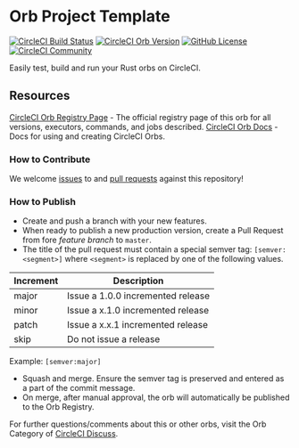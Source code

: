 # Orb Project Template

[![CircleCI Build Status](https://circleci.com/gh/CircleCI-Public/rust-orb.svg?style=shield "CircleCI Build Status")](https://circleci.com/gh/CircleCI-Public/rust-orb) [![CircleCI Orb Version](https://img.shields.io/badge/endpoint.svg?url=https://badges.circleci.io/orb/circleci/rust)](https://circleci.com/orbs/registry/orb/circleci/rust) [![GitHub License](https://img.shields.io/badge/license-MIT-lightgrey.svg)](https://raw.githubusercontent.com/CircleCI-Public/rust-orb/master/LICENSE) [![CircleCI Community](https://img.shields.io/badge/community-CircleCI%20Discuss-343434.svg)](https://discuss.circleci.com/c/ecosystem/orbs)

Easily test, build and run your Rust orbs on CircleCI.

## Resources

[CircleCI Orb Registry Page](https://circleci.com/developer/orbs/orb/circleci/rust) - The official registry page of this orb for all versions, executors, commands, and jobs described.
[CircleCI Orb Docs](https://circleci.com/docs/2.0/orb-intro/#section=configuration) - Docs for using and creating CircleCI Orbs.

### How to Contribute

We welcome [issues](https://github.com/CircleCI-Public/rust-orb/issues) to and [pull requests](https://github.com/CircleCI-Public/rust-orb/pulls) against this repository!

### How to Publish
* Create and push a branch with your new features.
* When ready to publish a new production version, create a Pull Request from fore _feature branch_ to `master`.
* The title of the pull request must contain a special semver tag: `[semver:<segment>]` where `<segment>` is replaced by one of the following values.

| Increment | Description|
| ----------| -----------|
| major     | Issue a 1.0.0 incremented release|
| minor     | Issue a x.1.0 incremented release|
| patch     | Issue a x.x.1 incremented release|
| skip      | Do not issue a release|

Example: `[semver:major]`

* Squash and merge. Ensure the semver tag is preserved and entered as a part of the commit message.
* On merge, after manual approval, the orb will automatically be published to the Orb Registry.


For further questions/comments about this or other orbs, visit the Orb Category of [CircleCI Discuss](https://discuss.circleci.com/c/orbs).


